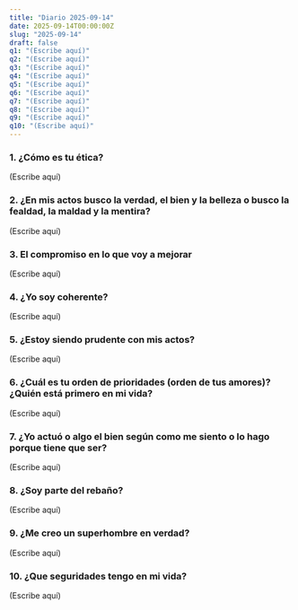 ```yaml
---
title: "Diario 2025-09-14"
date: 2025-09-14T00:00:00Z
slug: "2025-09-14"
draft: false
q1: "(Escribe aquí)"
q2: "(Escribe aquí)"
q3: "(Escribe aquí)"
q4: "(Escribe aquí)"
q5: "(Escribe aquí)"
q6: "(Escribe aquí)"
q7: "(Escribe aquí)"
q8: "(Escribe aquí)"
q9: "(Escribe aquí)"
q10: "(Escribe aquí)"
---
```

### 1. ¿Cómo es tu ética?
(Escribe aquí)

### 2. ¿En mis actos busco la verdad, el bien y la belleza o busco la fealdad, la maldad y la mentira?
(Escribe aquí)

### 3. El compromiso en lo que voy a mejorar
(Escribe aquí)

### 4. ¿Yo soy coherente?
(Escribe aquí)

### 5. ¿Estoy siendo prudente con mis actos?
(Escribe aquí)

### 6. ¿Cuál es tu orden de prioridades (orden de tus amores)? ¿Quién está primero en mi vida?
(Escribe aquí)

### 7. ¿Yo actuó o algo el bien según como me siento o lo hago porque tiene que ser?
(Escribe aquí)

### 8. ¿Soy parte del rebaño?
(Escribe aquí)

### 9. ¿Me creo un superhombre en verdad?
(Escribe aquí)

### 10. ¿Que seguridades tengo en mi vida?
(Escribe aquí)
